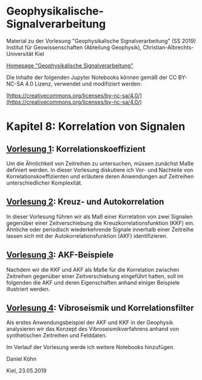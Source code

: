 # Geophysikalische-Signalverarbeitung

Material zu der Vorlesung "Geophysikalische Signalverarbeitung" (SS 2019)
Institut für Geowissenschaften (Abteilung Geophysik), Christian-Albrechts-Universität Kiel

[Homepage "Geophysikalische Signalverarbeitung"](https://danielkoehnsite.wordpress.com/blog/geophysikalische-signalverarbeitung/)

Die Inhalte der folgenden Jupyter Notebooks können gemäß der CC BY-NC-SA 4.0 Lizenz, verwendet und modifiziert werden:

[https://creativecommons.org/licenses/by-nc-sa/4.0/](https://creativecommons.org/licenses/by-nc-sa/4.0/)

# Kapitel 8: Korrelation von Signalen

## [Vorlesung 1](http://nbviewer.ipython.org/urls/github.com/daniel-koehn/Geophysikalische-Signalverarbeitung/tree/master/1_Korrelation_corr_coeff.ipynb): Korrelationskoeffizient

Um die Ähnlichkeit von Zeitreihen zu untersuchen, müssen zunächst Maße definiert werden. In dieser Vorlesung diskutiere ich Vor- und Nachteile von Korrelationskoeffizienten und erläutere deren Anwendungen auf 
Zeitreihen unterschiedlicher Komplexität.

## [Vorlesung 2](http://nbviewer.ipython.org/urls/github.com/daniel-koehn/Geophysikalische-Signalverarbeitung/tree/master/2_Korrelation_KKF_AKF.ipynb): Kreuz- und Autokorrelation

In dieser Vorlesung führen wir als Maß einer Korrelation von zwei Signalen gegenüber einer Zeitverschiebung die Kreuzkorrelationsfunktion (KKF) ein. Ähnliche oder periodisch wiederkehrende Signale innerhalb 
einer Zeitreihe lassen sich mit der Autokorrelationsfunktion (AKF) identifizieren.

## [Vorlesung 3](http://nbviewer.ipython.org/urls/github.com/daniel-koehn/Geophysikalische-Signalverarbeitung/tree/master/3_Korrelation_AKF_Beispiele.ipynb): AKF-Beispiele

Nachdem wir die KKF und AKF als Maße für die Korrelation zwischen Zeitreihen gegenüber einer Zeitverschiebung eingeführt hatten, soll im folgenden die AKF und deren Eigenschaften anhand einiger Beispiele 
illustriert werden.

## [Vorlesung 4](http://nbviewer.ipython.org/urls/github.com/daniel-koehn/Geophysikalische-Signalverarbeitung/tree/master/4_Korrelation_vibroseis_match_filter.ipynb): Vibroseismik und Korrelationsfilter

Als erstes Anwendungsbeispiel der AKF und KKF in der Geophysik analysieren wir das Konzept des Vibroseismikverfahrens anhand von synthetischen Zeitreihen und Felddaten.

Im Verlauf der Vorlesung werde ich weitere Notebooks hinzufügen.

Daniel Köhn

Kiel, 23.05.2019
